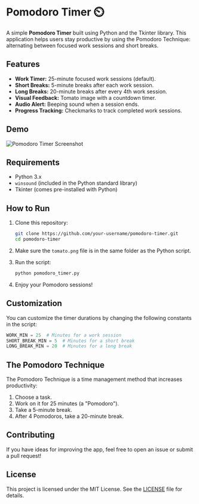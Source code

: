 
# Pomodoro Timer ⏲️

A simple **Pomodoro Timer** built using Python and the Tkinter library. This application helps users stay productive by using the Pomodoro Technique: alternating between focused work sessions and short breaks.

## Features
- **Work Timer:** 25-minute focused work sessions (default).
- **Short Breaks:** 5-minute breaks after each work session.
- **Long Breaks:** 20-minute breaks after every 4th work session.
- **Visual Feedback:** Tomato image with a countdown timer.
- **Audio Alert:** Beeping sound when a session ends.
- **Progress Tracking:** Checkmarks to track completed work sessions.

## Demo
![Pomodoro Timer Screenshot](https://imgur.com/a/HQh935h)

## Requirements
- Python 3.x
- `winsound` (included in the Python standard library)
- Tkinter (comes pre-installed with Python)

## How to Run
1. Clone this repository:
   ```bash
   git clone https://github.com/your-username/pomodoro-timer.git
   cd pomodoro-timer
   ```

2. Make sure the `tomato.png` file is in the same folder as the Python script.

3. Run the script:
   ```bash
   python pomodoro_timer.py
   ```

4. Enjoy your Pomodoro sessions!

## Customization
You can customize the timer durations by changing the following constants in the script:
```python
WORK_MIN = 25  # Minutes for a work session
SHORT_BREAK_MIN = 5  # Minutes for a short break
LONG_BREAK_MIN = 20  # Minutes for a long break
```

## The Pomodoro Technique
The Pomodoro Technique is a time management method that increases productivity:
1. Choose a task.
2. Work on it for 25 minutes (a "Pomodoro").
3. Take a 5-minute break.
4. After 4 Pomodoros, take a 20-minute break.

## Contributing
If you have ideas for improving the app, feel free to open an issue or submit a pull request!

## License
This project is licensed under the MIT License. See the [LICENSE](LICENSE) file for details.
